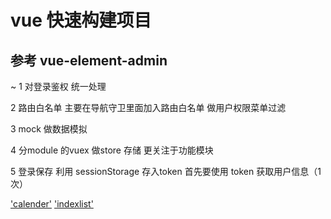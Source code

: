 # vue 快速构建项目

## 参考 vue-element-admin

~ 1 对登录鉴权 统一处理

  2 路由白名单  主要在导航守卫里面加入路由白名单 做用户权限菜单过滤
  
  3 mock 做数据模拟 
  
  4 分module 的vuex 做store 存储 更关注于功能模块
  
  5 登录保存 利用 sessionStorage 存入token 首先要使用 token 获取用户信息（1次）

  ['calender'](https://github.com/ChenFaYun/calenderByVue/master/static/calender.png)
  ['indexlist'](https://github.com/ChenFaYun/calenderByVue/master/static/indexlist.png)